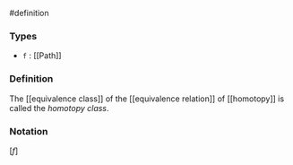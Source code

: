 #definition
### Types
- `f` : [[Path]]
### Definition
The [[equivalence class]] of the [[equivalence relation]] of [[homotopy]] is called the *homotopy class*.
### Notation
$\left[f\right]$
